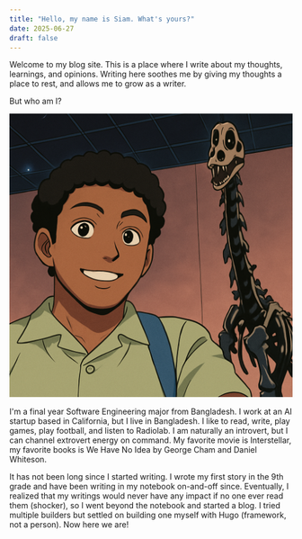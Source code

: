 ```yaml
---
title: "Hello, my name is Siam. What's yours?"
date: 2025-06-27
draft: false
---
```


Welcome to my blog site. This is a place where I write about my thoughts, learnings, and opinions. Writing here soothes me by giving my thoughts a place to rest, and allows me to grow as a writer.

But who am I?

![me](me.png)

I'm a final year Software Engineering major from Bangladesh. I work at an AI startup based in California, but I live in Bangladesh. I like to read, write, play games, play football, and listen to Radiolab. I am naturally an introvert, but I can channel extrovert energy on command. My favorite movie is Interstellar, my favorite books is We Have No Idea by George Cham and Daniel Whiteson.

It has not been long since I started writing. I wrote my first story in the 9th grade and have been writing in my notebook on-and-off since. Eventually, I realized that my writings would never have any impact if no one ever read them (shocker), so I went beyond the notebook and started a blog. I tried multiple builders but settled on building one myself with Hugo (framework, not a person). Now here we are! 